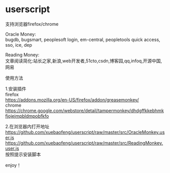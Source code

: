userscript
==========


支持浏览器firefox/chrome


Oracle Money:  
bugdb, bugsmart, peoplesoft login, em-central, peopletools quick access, sso, ice, dep

Reading Money:  
文章阅读简化:站长之家,新浪,web开发者,51cto,csdn,博客园,qq,infoq,开源中国,网易

使用方法  

1.安装插件  
firefox  
https://addons.mozilla.org/en-US/firefox/addon/greasemonkey/  
chrome  
https://chrome.google.com/webstore/detail/tampermonkey/dhdgffkkebhmkfjojejmpbldmpobfkfo

2.在浏览器内打开地址  
https://github.com/xuebaofeng/userscript/raw/master/src/OracleMonkey.user.js  
https://github.com/xuebaofeng/userscript/raw/master/src/ReadingMonkey.user.js  
按照提示安装脚本

enjoy！
